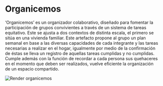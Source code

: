 # Organicemos‘Organicemos’ es un organizador colaborativo, diseñado para fomentar la participación de grupos convivientes a través de un sistema de tareas equitativo. Este se ajusta a dos contextos de distinta escala, el primero se sitúa en una vivienda familiar. Este artefacto propone al grupo un plan semanal en base a las diversas capacidades de cada integrante y las tareas necesarias a realizar en el hogar, igualmente por medio de la confirmación de éstas se lleva un registro de aquellas tareas cumplidas y no cumplidas. Cumple además con la función de recordar a cada persona sus quehaceres en el momento que deben ser realizados, vuelve eficiente la organización de un espacio compartido.![Render organicemos](img/pizarra-isometrica-luces)